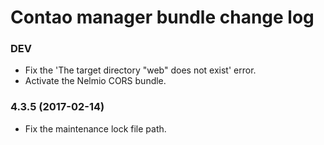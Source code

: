 # Contao manager bundle change log

### DEV

 * Fix the 'The target directory "web" does not exist' error.
 * Activate the Nelmio CORS bundle.

### 4.3.5 (2017-02-14)

 * Fix the maintenance lock file path.
